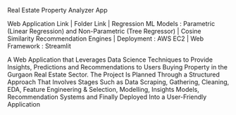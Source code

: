 Real Estate Property Analyzer App

Web Application Link | Folder Link | Regression ML Models : Parametric (Linear Regression) and Non-Parametric (Tree Regressor) | Cosine Similarity Recommendation Engines | Deployment : AWS EC2 | Web Framework : Streamlit

A Web Application that Leverages Data Science Techniques to Provide Insights, Predictions and Recommendations to Users Buying Property in the Gurgaon Real Estate Sector. The Project Is Planned Through a Structured Approach That Involves Stages Such as Data Scraping, Gathering, Cleaning, EDA, Feature Engineering & Selection, Modelling, Insights Models, Recommendation Systems and Finally Deployed Into a User-Friendly Application

